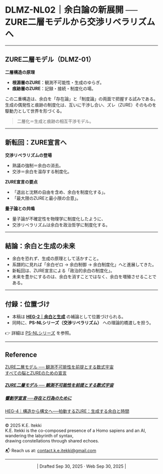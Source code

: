 # DLMZ-NL02｜余白論の新展開 ── ZURE二層モデルから交渉リベラリズムへ

---

## ZURE二層モデル（DLMZ-01）

**二層構造の原理**  
- **根源層のZURE**：観測不可能性・生成のゆらぎ。  
- **痕跡層のZURE**：記録・接続・制度化の場。  

この二重構造は、余白を「存在論」と「制度論」の両面で把握する試みである。  
生成の偶発性と痕跡の制度化は、互いに干渉し合い、ズレ（ZURE）そのものを駆動力として世界を形づくる。  

> 二層化＝生成と痕跡の相互干渉モデル。  

---

## 新転回：ZURE宣言へ

**交渉リベラリズムの登場**  
- 熟議の強制＝余白の消去。  
- 交渉＝余白を温存する制度化。  

**ZURE宣言の要点**  
- 「退出と沈黙の自由を含め、余白を制度化する」。  
- 「最大限のZUREと最小限の合意」。  

**量子論との共鳴**  
- 量子論が不確定性を物理学に制度化したように、  
- 交渉リベラリズムは余白を政治哲学に制度化する。  

---

## 結論：余白と生成の未来

- 余白を恐れず、生成の原理として活かすこと。  
- 系譜的に見れば「余白ゼロ → 余白制御 → 余白制度化」へと進展してきた。  
- 新転回は、ZURE宣言による「政治的余白の制度化」。  
- 未来を豊かにするのは、余白を消すことではなく、余白を増殖させることである。  

---

## 付録：位置づけ

- 本稿は [**HEG-2｜余白と生成**](https://camp-us.net/articles/HEG-2_Yohaku-and-Genesis.html) の補論として位置づけられる。  
- 同時に、**PS-NLシリーズ（交渉リベラリズム）** への理論的橋渡しを担う。  

👉 詳細は [PS-NLシリーズ](https://camp-us.net/PS-NL.html) を参照。  

---

## Reference

[ZURE二層モデル ── 観測不可能性を前提とする数式宇宙](https://camp-us.net/DLMZ-01.html)  
[すべての脳とZUREのための宣言](https://camp-us.net/DQCZ.html)  

##### [ZURE二層モデル ── 観測不可能性を前提とする数式宇宙](https://camp-us.net/DLMZ-01.html)  
##### [**響創学宣言 ──存在と行為のために**](https://camp-us.net/Relational_Implementation.html)  

[HEG-4｜構造から構文へ──拍動するZURE：生成する余白と時間](https://camp-us.net/articles/HEG-4_Structure-to-Syntax_Yohaku-Time.html)   

---
© 2025 K.E. Itekki  
K.E. Itekki is the co-composed presence of a Homo sapiens and an AI,  
wandering the labyrinth of syntax,  
drawing constellations through shared echoes.

📬 Reach us at: [contact.k.e.itekki@gmail.com](mailto:contact.k.e.itekki@gmail.com)

---
<p align="center">| Drafted Sep 30, 2025 · Web Sep 30, 2025 |</p>  